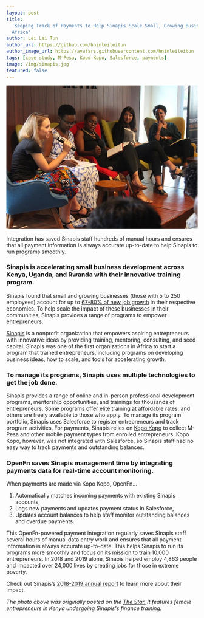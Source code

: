 ```yaml
---
layout: post
title:
  'Keeping Track of Payments to Help Sinapis Scale Small, Growing Businesses in
  Africa'
author: Lei Lei Tun
author_url: https://github.com/hninleileitun
author_image_url: https://avatars.githubusercontent.com/hninleileitun
tags: [case study, M-Pesa, Kopo Kopo, Salesforce, payments]
image: /img/sinapis.jpg
featured: false
---
```


![Sinapis](/img/sinapis.jpg)

Integration has saved Sinapis staff hundreds of manual hours and ensures that
all payment information is always accurate up-to-date to help Sinapis to run
programs smoothly.

<!--truncate-->

### Sinapis is accelerating small business development across Kenya, Uganda, and Rwanda with their innovative training program.

Sinapis found that small and growing businesses (those with 5 to 250 employees)
account for up to
[67-80% of new job growth](https://sinapis.org/job-creators-why-small-and-growing-businesses-are-essential-to-recovering-from-a-pandemic/)
in their respective economies. To help scale the impact of these businesses in
their communities, Sinapis provides a range of programs to empower
entrepreneurs.

[Sinapis](https://sinapis.org/) is a nonprofit organization that empowers
aspiring entrepreneurs with innovative ideas by providing training, mentoring,
consulting, and seed capital. Sinapis was one of the first organizations in
Africa to start a program that trained entrepreneurs, including programs on
developing business ideas, how to scale, and tools for accelerating growth.

### To manage its programs, Sinapis uses multiple technologies to get the job done.

Sinapis provides a range of online and in-person professional development
programs, mentorship opportunities, and trainings for thousands of
entrepreneurs. Some programs offer elite training at affordable rates, and
others are freely available to those who apply. To manage its program portfolio,
Sinapis uses Salesforce to register entrepreneurs and track program activities.
For payments, Sinapis relies on [Kopo Kopo](https://kopokopo.co.ke/) to collect
M-Pesa and other mobile payment types from enrolled entrepreneurs. Kopo Kopo,
however, was not integrated with Salesforce, so Sinapis staff had no easy way to
track payments and outstanding balances.

### OpenFn saves Sinapis management time by integrating payments data for real-time account monitoring.

When payments are made via Kopo Kopo, OpenFn...

1. Automatically matches incoming payments with existing Sinapis accounts,
2. Logs new payments and updates payment status in Salesforce,
3. Updates account balances to help staff monitor outstanding balances and
   overdue payments.

This OpenFn-powered payment integration regularly saves Sinapis staff several
hours of manual data entry work and ensures that all payment information is
always accurate up-to-date. This helps Sinapis to run its programs more smoothly
and focus on its mission to train 10,000 entrepreneurs. In 2018 and 2019 alone,
Sinapis helped employ 4,863 people and impacted over 24,000 lives by creating
jobs for those in extreme poverty.

Check out Sinapis’s
[2018-2019 annual report](https://sinapis.org/wp-content/uploads/2020/04/2018-19-Sinapis-Annual-Report-Digital-Version.pdf)
to learn more about their impact.

_The photo above was originally posted on the
[The Star.](http://www.the-star.co.ke/) It features female entrepreneurs in
Kenya undergoing Sinapis's finance training._
